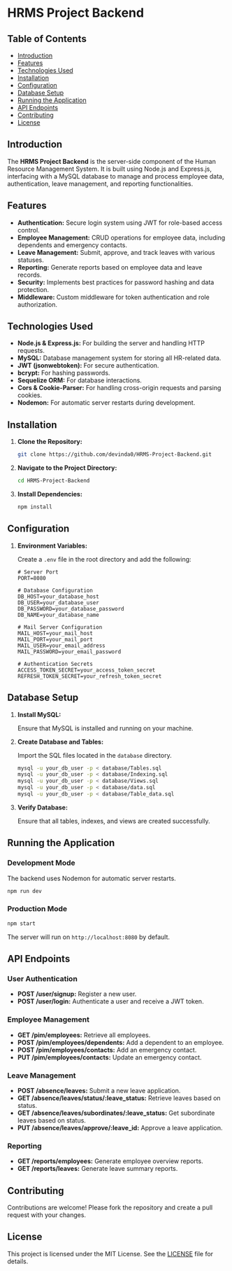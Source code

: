 # HRMS Project Backend

## Table of Contents
- [Introduction](#introduction)
- [Features](#features)
- [Technologies Used](#technologies-used)
- [Installation](#installation)
- [Configuration](#configuration)
- [Database Setup](#database-setup)
- [Running the Application](#running-the-application)
- [API Endpoints](#api-endpoints)
- [Contributing](#contributing)
- [License](#license)

## Introduction

The **HRMS Project Backend** is the server-side component of the Human Resource Management System. It is built using Node.js and Express.js, interfacing with a MySQL database to manage and process employee data, authentication, leave management, and reporting functionalities.

## Features

- **Authentication:** Secure login system using JWT for role-based access control.
- **Employee Management:** CRUD operations for employee data, including dependents and emergency contacts.
- **Leave Management:** Submit, approve, and track leaves with various statuses.
- **Reporting:** Generate reports based on employee data and leave records.
- **Security:** Implements best practices for password hashing and data protection.
- **Middleware:** Custom middleware for token authentication and role authorization.

## Technologies Used

- **Node.js & Express.js:** For building the server and handling HTTP requests.
- **MySQL:** Database management system for storing all HR-related data.
- **JWT (jsonwebtoken):** For secure authentication.
- **bcrypt:** For hashing passwords.
- **Sequelize ORM:** For database interactions.
- **Cors & Cookie-Parser:** For handling cross-origin requests and parsing cookies.
- **Nodemon:** For automatic server restarts during development.

## Installation

1. **Clone the Repository:**
   ```bash
   git clone https://github.com/devinda0/HRMS-Project-Backend.git
   ```
2. **Navigate to the Project Directory:**
   ```bash
   cd HRMS-Project-Backend
   ```
3. **Install Dependencies:**
   ```bash
   npm install
   ```

## Configuration

1. **Environment Variables:**
   
   Create a `.env` file in the root directory and add the following:
   ```env
   # Server Port
   PORT=8080
   
   # Database Configuration
   DB_HOST=your_database_host
   DB_USER=your_database_user
   DB_PASSWORD=your_database_password
   DB_NAME=your_database_name
   
   # Mail Server Configuration
   MAIL_HOST=your_mail_host
   MAIL_PORT=your_mail_port
   MAIL_USER=your_email_address
   MAIL_PASSWORD=your_email_password
   
   # Authentication Secrets
   ACCESS_TOKEN_SECRET=your_access_token_secret
   REFRESH_TOKEN_SECRET=your_refresh_token_secret
   ```

## Database Setup

1. **Install MySQL:**
   
   Ensure that MySQL is installed and running on your machine.

2. **Create Database and Tables:**
   
   Import the SQL files located in the `database` directory.

   ```bash
   mysql -u your_db_user -p < database/Tables.sql
   mysql -u your_db_user -p < database/Indexing.sql
   mysql -u your_db_user -p < database/Views.sql
   mysql -u your_db_user -p < database/data.sql
   mysql -u your_db_user -p < database/Table_data.sql
   ```

3. **Verify Database:**
   
   Ensure that all tables, indexes, and views are created successfully.

## Running the Application

### Development Mode

The backend uses Nodemon for automatic server restarts.
```bash
npm run dev
```

### Production Mode
```bash
npm start
```

The server will run on `http://localhost:8080` by default.

## API Endpoints

### User Authentication

- **POST /user/signup:** Register a new user.
- **POST /user/login:** Authenticate a user and receive a JWT token.

### Employee Management

- **GET /pim/employees:** Retrieve all employees.
- **POST /pim/employees/dependents:** Add a dependent to an employee.
- **POST /pim/employees/contacts:** Add an emergency contact.
- **PUT /pim/employees/contacts:** Update an emergency contact.

### Leave Management

- **POST /absence/leaves:** Submit a new leave application.
- **GET /absence/leaves/status/:leave_status:** Retrieve leaves based on status.
- **GET /absence/leaves/subordinates/:leave_status:** Get subordinate leaves based on status.
- **PUT /absence/leaves/approve/:leave_id:** Approve a leave application.

### Reporting

- **GET /reports/employees:** Generate employee overview reports.
- **GET /reports/leaves:** Generate leave summary reports.

## Contributing

Contributions are welcome! Please fork the repository and create a pull request with your changes.

## License

This project is licensed under the MIT License. See the [LICENSE](LICENSE) file for details.
